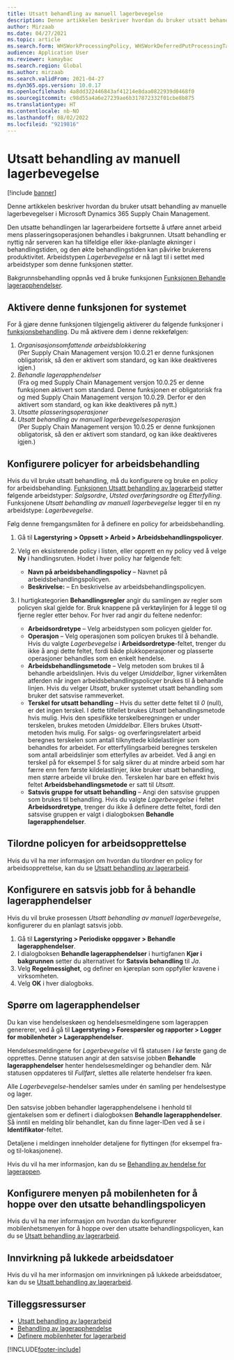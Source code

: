 ```yaml
---
title: Utsatt behandling av manuell lagerbevegelse
description: Denne artikkelen beskriver hvordan du bruker utsatt behandling av manuelle lagerbevegelser i Microsoft Dynamics 365 Supply Chain Management.
author: Mirzaab
ms.date: 04/27/2021
ms.topic: article
ms.search.form: WHSWorkProcessingPolicy, WHSWorkDeferredPutProcessingTask
audience: Application User
ms.reviewer: kamaybac
ms.search.region: Global
ms.author: mirzaab
ms.search.validFrom: 2021-04-27
ms.dyn365.ops.version: 10.0.17
ms.openlocfilehash: 4a8dd322446843af41214e8daa0822939d0468f0
ms.sourcegitcommit: c98d55a4a6e27239ae6b317872332f01cbe8b875
ms.translationtype: HT
ms.contentlocale: nb-NO
ms.lasthandoff: 08/02/2022
ms.locfileid: "9219816"
---
```

# <a name="deferred-processing-of-manual-inventory-movement"></a>Utsatt behandling av manuell lagerbevegelse

[!include [banner](../includes/banner.md)]

Denne artikkelen beskriver hvordan du bruker utsatt behandling av manuelle lagerbevegelser i Microsoft Dynamics 365 Supply Chain Management.

Den utsatte behandlingen lar lagerarbeidere fortsette å utføre annet arbeid mens plasseringsoperasjonen behandles i bakgrunnen. Utsatt behandling er nyttig når serveren kan ha tilfeldige eller ikke-planlagte økninger i behandlingstiden, og den økte behandlingstiden kan påvirke brukerens produktivitet. Arbeidstypen *Lagerbevegelse* er nå lagt til i settet med arbeidstyper som denne funksjonen støtter.

Bakgrunnsbehandling oppnås ved å bruke funksjonen [Funksjonen Behandle lagerapphendelser](warehouse-app-events.md).

## <a name="turn-on-this-feature-for-your-system"></a>Aktivere denne funksjonen for systemet

For å gjøre denne funksjonen tilgjengelig aktiverer du følgende funksjoner i [funksjonsbehandling](../../fin-ops-core/fin-ops/get-started/feature-management/feature-management-overview.md). Du må aktivere dem i denne rekkefølgen:

1. *Organisasjonsomfattende arbeidsblokkering*<br>(Per Supply Chain Management versjon 10.0.21 er denne funksjonen obligatorisk, så den er aktivert som standard, og kan ikke deaktiveres igjen.)
1. *Behandle lagerapphendelser*<br>(Fra og med Supply Chain Management versjon 10.0.25 er denne funksjonen aktivert som standard. Denne funksjonen er obligatorisk fra og med Supply Chain Management versjon 10.0.29. Derfor er den aktivert som standard, og kan ikke deaktiveres på nytt.)
1. *Utsatte plasseringsoperasjoner*
1. *Utsatt behandling av manuell lagerbevegelsesoperasjon*<br>(Per Supply Chain Management versjon 10.0.25 er denne funksjonen obligatorisk, så den er aktivert som standard, og kan ikke deaktiveres igjen.)

## <a name="configure-the-work-processing-policies"></a>Konfigurere policyer for arbeidsbehandling

Hvis du vil bruke utsatt behandling, må du konfigurere og bruke en policy for arbeidsbehandling. [Funksjonen Utsatt behandling av lagerarbeid](deferred-put.md) støtter følgende arbeidstyper: *Salgsordre*, *Utsted overføringsordre* og *Etterfylling*. Funksjonene *Utsatt behandling av manuell lagerbevegelse* legger til en ny arbeidstype: *Lagerbevegelse*.

Følg denne fremgangsmåten for å definere en policy for arbeidsbehandling.

1. Gå til **Lagerstyring \> Oppsett \> Arbeid \> Arbeidsbehandlingspolicyer**.
1. Velg en eksisterende policy i listen, eller opprett en ny policy ved å velge **Ny** i handlingsruten. Hodet i hver policy har følgende felt:

    - **Navn på arbeidsbehandlingspolicy** – Navnet på arbeidsbehandlingspolicyen.
    - **Beskrivelse:** – En beskrivelse av arbeidsbehandlingspolicyen.

1. I hurtigkategorien **Behandlingsregler** angir du samlingen av regler som policyen skal gjelde for. Bruk knappene på verktøylinjen for å legge til og fjerne regler etter behov. For hver rad angir du feltene nedenfor:

    - **Arbeidsordretype** – Velg arbeidstypen som policyen gjelder for.
    - **Operasjon** – Velg operasjonen som policyen brukes til å behandle. Hvis du valgte *Lagerbevegelse* i **Arbeidsordretype**-feltet, trenger du ikke å angi dette feltet, fordi både plukkoperasjoner og plasserte operasjoner behandles som en enkelt hendelse.
    - **Arbeidsbehandlingsmetode** – Velg metoden som brukes til å behandle arbeidslinjen. Hvis du velger *Umiddelbar*, ligner virkemåten atferden når ingen arbeidsbehandlingspolicyer brukes til å behandle linjen. Hvis du velger *Utsatt*, bruker systemet utsatt behandling som bruker det satsvise rammeverket.
    - **Terskel for utsatt behandling** – Hvis du setter dette feltet til *0* (null), er det ingen terskel. I dette tilfellet brukes *Utsatt* behandlingsmetode hvis mulig. Hvis den spesifikke terskelberegningen er under terskelen, brukes metoden *Umiddelbar*. Ellers brukes *Utsatt*-metoden hvis mulig. For salgs- og overføringsrelatert arbeid beregnes terskelen som antall tilknyttede kildelastlinjer som behandles for arbeidet. For etterfyllingsarbeid beregnes terskelen som antall arbeidslinjer som etterfylles av arbeidet. Ved å angi en terskel på for eksempel *5* for salg sikrer du at mindre arbeid som har færre enn fem første kildelastlinjer, ikke bruker utsatt behandling, men større arbeide vil bruke den. Terskelen har bare en effekt hvis feltet **Arbeidsbehandlingsmetode** er satt til *Utsatt*.
    - **Satsvis gruppe for utsatt behandling** – Angi den satsvise gruppen som brukes til behandling. Hvis du valgte *Lagerbevegelse* i feltet **Arbeidsordretype**, trenger du ikke å definere dette feltet, fordi den satsvise gruppen er valgt i dialogboksen **Behandle lagerapphendelser**.

## <a name="assign-the-work-creation-policy"></a>Tilordne policyen for arbeidsopprettelse

Hvis du vil ha mer informasjon om hvordan du tilordner en policy for arbeidsopprettelse, kan du se [Utsatt behandling av lagerarbeid](deferred-put.md).

## <a name="set-up-a-batch-job-to-process-warehouse-app-events"></a>Konfigurere en satsvis jobb for å behandle lagerapphendelser

Hvis du vil bruke prosessen *Utsatt behandling av manuell lagerbevegelse*, konfigurerer du en planlagt satsvis jobb.

1. Gå til **Lagerstyring \> Periodiske oppgaver \> Behandle lagerapphendelser**.
1. I dialogboksen **Behandle lagerapphendelser** i hurtigfanen **Kjør i bakgrunnen** setter du alternativet for **Satsvis behandling** til *Ja*.
1. Velg **Regelmessighet**, og definer en kjøreplan som oppfyller kravene i virksomheten.
1. Velg **OK** i hver dialogboks.

## <a name="inquire-about-the-warehouse-app-events"></a>Spørre om lagerapphendelser

Du kan vise hendelseskøen og hendelsesmeldingene som lagerappen genererer, ved å gå til **Lagerstyring \> Forespørsler og rapporter \> Logger for mobilenheter \> Lagerapphendelser**.

Hendelsesmeldingene for *Lagerbevegelse* vil få statusen *I kø* første gang de opprettes. Denne statusen angir at den satsvise jobben **Behandle lagerapphendelser** henter hendelsesmeldinger og behandler dem. Når statusen oppdateres til *Fullført*, slettes alle relaterte hendelser fra køen.

Alle *Lagerbevegelse*-hendelser samles under én samling per hendelsestype og lager.

Den satsvise jobben behandler lagerapphendelsene i henhold til gjentakelsen som er definert i dialogboksen **Behandle lagerapphendelser**. Så inntil en melding blir behandlet, kan du finne lager-IDen ved å se i **Identifikator**-feltet.

Detaljene i meldingen inneholder detaljene for flyttingen (for eksempel fra- og til-lokasjonene).

Hvis du vil ha mer informasjon, kan du se [Behandling av hendelse for lagerappen](warehouse-app-events.md).

## <a name="configure-the-mobile-device-menu-to-skip-the-deferred-processing-policy"></a>Konfigurere menyen på mobilenheten for å hoppe over den utsatte behandlingspolicyen

Hvis du vil ha mer informasjon om hvordan du konfigurerer mobilenhetsmenyen for å hoppe over den utsatte behandlingspolicyen, kan du se [Utsatt behandling av lagerarbeid](deferred-put.md).

## <a name="impact-on-closed-work-dates"></a>Innvirkning på lukkede arbeidsdatoer

Hvis du vil ha mer informasjon om innvirkningen på lukkede arbeidsdatoer, kan du se [Utsatt behandling av lagerarbeid](deferred-put.md).

## <a name="additional-resources"></a>Tilleggsressurser

- [Utsatt behandling av lagerarbeid](deferred-put.md)
- [Behandling av lagerapphendelse](warehouse-app-events.md)
- [Definere mobilenheter for lagerarbeid](configure-mobile-devices-warehouse.md)

[!INCLUDE[footer-include](../../includes/footer-banner.md)]
